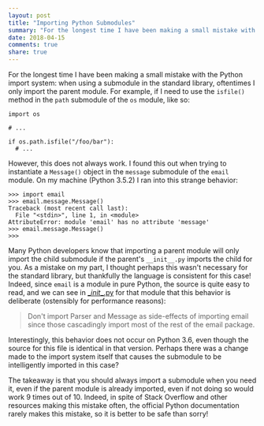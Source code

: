 ```yaml
---
layout: post
title: "Importing Python Submodules"
summary: "For the longest time I have been making a small mistake with the Python import system"
date: 2018-04-15
comments: true
share: true
---
```


For the longest time I have been making a small mistake with the Python import system: when using a submodule in the standard library, oftentimes I only import the parent module. For example, if I need to use the `isfile()` method in the `path` submodule of the `os` module, like so:

```python3
import os

# ...

if os.path.isfile("/foo/bar"):
  # ...
```

However, this does not always work. I found this out when trying to instantiate a `Message()` object in the `message` submodule of the `email` module. On my machine (Python 3.5.2) I ran into this strange behavior:

```
>>> import email
>>> email.message.Message()
Traceback (most recent call last):
  File "<stdin>", line 1, in <module>
AttributeError: module 'email' has no attribute 'message'
>>> email.message.Message()
>>>
```

Many Python developers know that importing a parent module will only import the child submodule if the parent's `__init__.py` imports the child for you. As a mistake on my part, I thought perhaps this wasn't necessary for the standard library, but thankfully the language is consistent for this case! Indeed, since `email` is a module in pure Python, the source is quite easy to read, and we can see in [\__init__.py](https://github.com/python/cpython/blob/master/Lib/email/__init__.py) for that module that this behavior is deliberate (ostensibly for performance reasons):

> Don't import Parser and Message as side-effects of importing email since those cascadingly import most of the rest of the email package.

Interestingly, this behavior does not occur on Python 3.6, even though the source for this file is identical in that version. Perhaps there was a change made to the import system itself that causes the submodule to be intelligently imported in this case?

The takeaway is that you should always import a submodule when you need it, even if the parent module is already imported, even if not doing so would work 9 times out of 10. Indeed, in spite of Stack Overflow and other resources making this mistake often, the official Python documentation rarely makes this mistake, so it is better to be safe than sorry!
